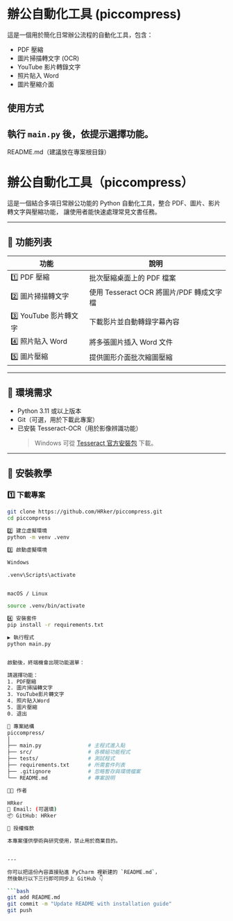 # 辦公自動化工具 (piccompress)

這是一個用於簡化日常辦公流程的自動化工具，包含：
- PDF 壓縮
- 圖片掃描轉文字 (OCR)
- YouTube 影片轉錄文字
- 照片貼入 Word
- 圖片壓縮介面

## 使用方式
執行 `main.py` 後，依提示選擇功能。
----------------------------
README.md（建議放在專案根目錄）
# 辦公自動化工具（piccompress）

這是一個結合多項日常辦公功能的 Python 自動化工具，整合 PDF、圖片、影片轉文字與壓縮功能，
讓使用者能快速處理常見文書任務。

---

## 🚀 功能列表

| 功能 | 說明 |
|------|------|
| 1️⃣ PDF 壓縮 | 批次壓縮桌面上的 PDF 檔案 |
| 2️⃣ 圖片掃描轉文字 | 使用 Tesseract OCR 將圖片/PDF 轉成文字檔 |
| 3️⃣ YouTube 影片轉文字 | 下載影片並自動轉錄字幕內容 |
| 4️⃣ 照片貼入 Word | 將多張圖片插入 Word 文件 |
| 5️⃣ 圖片壓縮 | 提供圖形介面批次縮圖壓縮 |

---

## 🧩 環境需求

- Python 3.11 或以上版本  
- Git（可選，用於下載此專案）
- 已安裝 Tesseract-OCR（用於影像辨識功能）  
  > Windows 可從 [Tesseract 官方安裝包](https://github.com/UB-Mannheim/tesseract/wiki) 下載。

---

## 💾 安裝教學

### 1️⃣ 下載專案

```bash
git clone https://github.com/HRker/piccompress.git
cd piccompress

2️⃣ 建立虛擬環境
python -m venv .venv

3️⃣ 啟動虛擬環境

Windows

.venv\Scripts\activate


macOS / Linux

source .venv/bin/activate

4️⃣ 安裝套件
pip install -r requirements.txt

▶️ 執行程式
python main.py


啟動後，終端機會出現功能選單：

請選擇功能：
1. PDF壓縮
2. 圖片掃描轉文字
3. YouTube影片轉文字
4. 照片貼入Word
5. 圖片壓縮
0. 退出

📂 專案結構
piccompress/
│
├── main.py               # 主程式進入點
├── src/                  # 各模組功能程式
├── tests/                # 測試程式
├── requirements.txt      # 所需套件列表
├── .gitignore            # 忽略暫存與環境檔案
└── README.md             # 專案說明

🧑‍💻 作者

HRker
📧 Email: (可選填)
📦 GitHub: HRker

📜 授權條款

本專案僅供學術與研究使用，禁止用於商業目的。


---

你可以把這份內容直接貼進 PyCharm 裡新建的 `README.md`，  
然後執行以下三行即可同步上 GitHub 👇

```bash
git add README.md
git commit -m "Update README with installation guide"
git push
